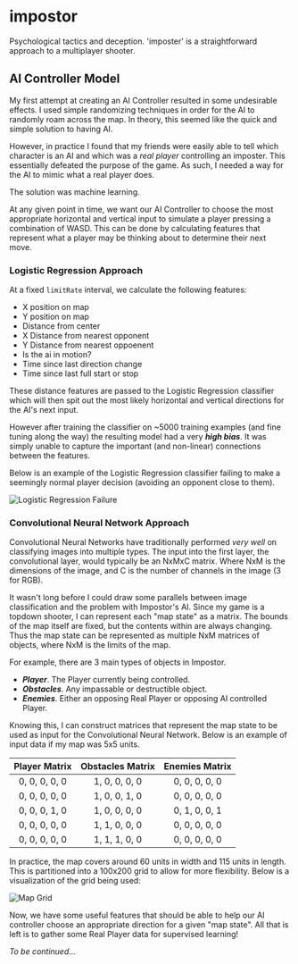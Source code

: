 # impostor
Psychological tactics and deception. 'imposter' is a straightforward approach to a multiplayer shooter.

## AI Controller Model

My first attempt at creating an AI Controller resulted in some undesirable effects. I used simple randomizing techniques in order for the AI to randomly roam across the map. In theory, this seemed like the quick and simple solution to having AI. 

However, in practice I found that my friends were easily able to tell which character is an AI and which was a *real player* controlling an imposter. This essentially defeated the purpose of the game. As such, I needed a way for the AI to mimic what a real player does.

The solution was machine learning. 

At any given point in time, we want our AI Controller to choose the most appropriate horizontal and vertical input to simulate a player pressing a combination of WASD. This can be done by calculating features that represent what a player may be thinking about to determine their next move.

### Logistic Regression Approach

At a fixed `limitRate` interval, we calculate the following features:

* X position on map
* Y position on map
* Distance from center
* X Distance from nearest opponent
* Y Distance from nearest oppoenent
* Is the ai in motion?
* Time since last direction change
* Time since last full start or stop

These distance features are passed to the Logistic Regression classifier which will then spit out the most likely horizontal and vertical directions for the AI's next input.

However after training the classifier on ~5000 training examples (and fine tuning along the way) the resulting model had a very ***high bias***. It was simply unable to capture the important (and non-linear) connections between the features. 

Below is an example of the Logistic Regression classifier failing to make a seemingly normal player decision (avoiding an opponent close to them).

![Logistic Regression Failure](https://media.giphy.com/media/DjqyuC199ZjJ6/giphy.gif)


### Convolutional Neural Network Approach

Convolutional Neural Networks have traditionally performed *very well* on classifying images into multiple types. The input into the first layer, the convolutional layer, would typically be an NxMxC matrix. Where NxM is the dimensions of the image, and C is the number of channels in the image (3 for RGB). 

It wasn't long before I could draw some parallels between image classification and the problem with Impostor's AI. Since my game is a topdown shooter, I can represent each "map state" as a matrix. The bounds of the map itself are fixed, but the contents within are always changing. Thus the map state can be represented as multiple NxM matrices of objects, where NxM is the limits of the map.

For example, there are 3 main types of objects in Impostor.
* ***Player***. The Player currently being controlled.
* ***Obstacles***. Any impassable or destructible object.
* ***Enemies***. Either an opposing Real Player or opposing AI controlled Player.

Knowing this, I can construct matrices that represent the map state to be used as input for the Convolutional Neural Network. Below is an example of input data if my map was 5x5 units.

| Player Matrix | Obstacles Matrix | Enemies Matrix | 
|:---------------:|:-----------------:|:---------------:| 
| 0, 0, 0, 0, 0 | 1, 0, 0, 0, 0   | 0, 0, 0, 0, 0 | 
| 0, 0, 0, 0, 0 | 1, 0, 0, 1, 0   | 0, 0, 0, 0, 0 | 
| 0, 0, 0, 1, 0 | 1, 0, 0, 0, 0   | 0, 1, 0, 0, 1 | 
| 0, 0, 0, 0, 0 | 1, 1, 0, 0, 0   | 0, 0, 0, 0, 0 | 
| 0, 0, 0, 0, 0 | 1, 1, 1, 0, 0   | 0, 0, 0, 0, 0 | 

In practice, the map covers around 60 units in width and 115 units in length. This is partitioned into a 100x200 grid to allow for more flexibility. Below is a visualization of the grid being used:

![Map Grid](https://imgur.com/WHKrEE5.png)

Now, we have some useful features that should be able to help our AI controller choose an appropriate direction for a given "map state". All that is left is to gather some Real Player data for supervised learning! 

*To be continued...*

